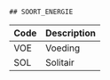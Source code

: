 	## SOORT_ENERGIE			
				
|	Code	|	Description	|
|	---	|	---	|
|	VOE	|	Voeding	|
|	SOL	|	Solitair	|
